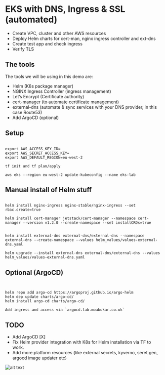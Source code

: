 # EKS with DNS, Ingress & SSL (automated)

- Create VPC, cluster and other AWS resources
- Deploy Helm charts for cert-man, nginx ingress controller and ext-dns
- Create test app and check ingress
- Verify TLS

## The tools

The tools we will be using in this demo are:

- Helm (K8s package manager)
- NGINX Ingress Controller (ingress management)
- Let’s Encrypt (Certificate authority)
- cert-manager (to automate certificate management)
- external-dns (automate & sync services with your DNS provider, in this case Route53)
- Add ArgoCD (optional)

## Setup

```

export AWS_ACCESS_KEY_ID=
export AWS_SECRET_ACCESS_KEY=
export AWS_DEFAULT_REGION=eu-west-2

tf init and tf plan/apply

aws eks --region eu-west-2 update-kubeconfig --name eks-lab

```

## Manual install of Helm stuff

```

helm install nginx-ingress nginx-stable/nginx-ingress --set rbac.create=true

helm install cert-manager jetstack/cert-manager --namespace cert-manager --version v1.2.0 --create-namespace --set installCRDs=true


helm install external-dns external-dns/external-dns --namespace external-dns --create-namespace --values helm_values/values-external-dns.yaml

helm upgrade --install external-dns external-dns/external-dns --values helm_values/values-external-dns.yaml
```

## Optional (ArgoCD)

```


helm repo add argo-cd https://argoproj.github.io/argo-helm
helm dep update charts/argo-cd/
helm install argo-cd charts/argo-cd/

Add ingress and access via `argocd.lab.moabukar.co.uk`

```

## TODO


- Add ArgoCD [X]
- Fix Helm provider integration with K8s for Helm installation via TF to work.
- Add more platform resources (like external secrets, kyverno, seret gen, argocd image updater etc)

![alt text](./ingresss)
